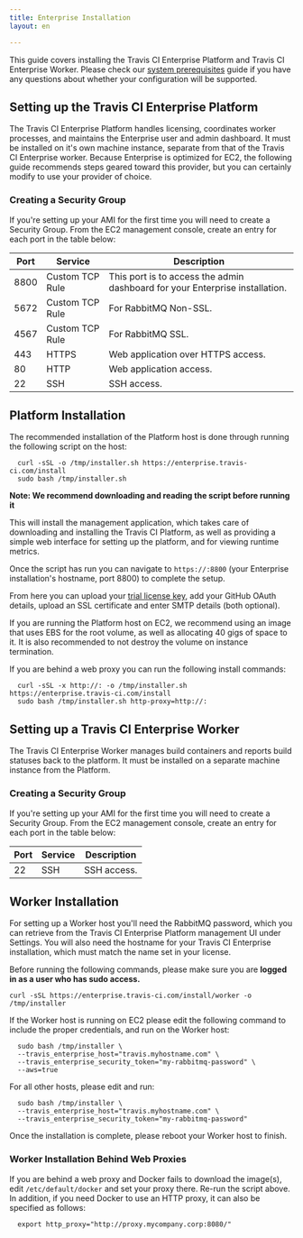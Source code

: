 ```yaml
---
title: Enterprise Installation
layout: en

---
```


This guide covers installing the Travis CI Enterprise Platform and Travis CI
Enterprise Worker. Please check our [system prerequisites](#) guide if you have
any questions about whether your configuration will be supported.

<div id="toc"></div>

## Setting up the Travis CI Enterprise Platform

The Travis CI Enterprise Platform handles licensing, coordinates worker
processes, and maintains the Enterprise user and admin dashboard. It must be
installed on it's own machine instance, separate from that of the Travis CI
Enterprise worker. Because Enterprise is optimized for EC2, the following guide
recommends steps geared toward this provider, but you can certainly modify to
use your provider of choice.

### Creating a Security Group

If you're setting up your AMI for the first time you will need to create
a Security Group. From the EC2 management console, create an entry for
each port in the table below:

| Port | Service | Description |
| -- | -- | -- |
| 8800 | Custom TCP Rule | This port is to access the admin dashboard for your Enterprise installation. |
| 5672 | Custom TCP Rule | For RabbitMQ Non-SSL. |
| 4567 | Custom TCP Rule | For RabbitMQ SSL. | 
| 443 | HTTPS | Web application over HTTPS access. | 
| 80 | HTTP | Web application access. | 
| 22 | SSH  | SSH access. | 

## Platform Installation

The recommended installation of the Platform host is done through
running the following script on the host:

```         
  curl -sSL -o /tmp/installer.sh https://enterprise.travis-ci.com/install
  sudo bash /tmp/installer.sh
```          

**Note: We recommend downloading and reading the script before running
it**

This will install the management application, which takes care of
downloading and installing the Travis CI Platform, as well as providing
a simple web interface for setting up the platform, and for viewing
runtime metrics.

Once the script has run you can navigate to `https://:8800` (your Enterprise
installation's hostname, port 8800) to complete the setup.

From here you can upload your [trial license key](https://enterprise.travis-ci.com/signup), 
add your GitHub OAuth details, upload an SSL certificate and enter SMTP details 
(both optional).

If you are running the Platform host on EC2, we recommend using an image
that uses EBS for the root volume, as well as allocating 40 gigs of
space to it. It is also recommended to not destroy the volume on
instance termination.

If you are behind a web proxy you can run the following install
commands:

```
  curl -sSL -x http://: -o /tmp/installer.sh https://enterprise.travis-ci.com/install
  sudo bash /tmp/installer.sh http-proxy=http://:
```

## Setting up a Travis CI Enterprise Worker

The Travis CI Enterprise Worker manages build containers and reports build
statuses back to the platform. It must be installed on a separate machine
instance from the Platform.

### Creating a Security Group

If you're setting up your AMI for the first time you will need to create
a Security Group. From the EC2 management console, create an entry for
each port in the table below:

| Port | Service | Description |
| -- | -- | -- |
| 22 | SSH  | SSH access. |

## Worker Installation

For setting up a Worker host you'll need the RabbitMQ password, which you can
retrieve from the Travis CI Enterprise Platform management UI under Settings.
You will also need the hostname for your Travis CI Enterprise installation,
which must match the name set in your license.

Before running the following commands, please make sure you are **logged
in as a user who has sudo access.**

```
curl -sSL https://enterprise.travis-ci.com/install/worker -o /tmp/installer
```

If the Worker host is running on EC2 please edit the following command to
include the proper credentials, and run on the Worker host:

```      
  sudo bash /tmp/installer \
  --travis_enterprise_host="travis.myhostname.com" \
  --travis_enterprise_security_token="my-rabbitmq-password" \
  --aws=true
```      
          
For all other hosts, please edit and run:
```      
  sudo bash /tmp/installer \
  --travis_enterprise_host="travis.myhostname.com" \
  --travis_enterprise_security_token="my-rabbitmq-password"
```           
Once the installation is complete, please reboot your Worker host to finish. 

### Worker Installation Behind Web Proxies

If you are behind a web proxy and Docker fails to download the image(s),
edit `/etc/default/docker` and set your proxy there. Re-run the script
above. In addition, if you need Docker to use an HTTP proxy, it can also be 
specified as follows:

``` 
  export http_proxy="http://proxy.mycompany.corp:8080/"
```
